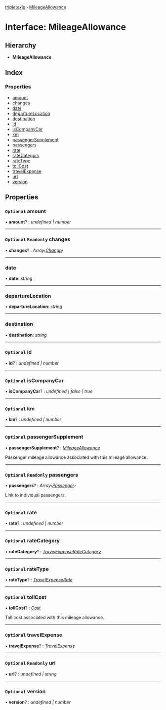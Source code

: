[tripletexjs](../README.md) › [MileageAllowance](mileageallowance.md)

# Interface: MileageAllowance

## Hierarchy

* **MileageAllowance**

## Index

### Properties

* [amount](mileageallowance.md#optional-amount)
* [changes](mileageallowance.md#optional-readonly-changes)
* [date](mileageallowance.md#date)
* [departureLocation](mileageallowance.md#departurelocation)
* [destination](mileageallowance.md#destination)
* [id](mileageallowance.md#optional-id)
* [isCompanyCar](mileageallowance.md#optional-iscompanycar)
* [km](mileageallowance.md#optional-km)
* [passengerSupplement](mileageallowance.md#optional-passengersupplement)
* [passengers](mileageallowance.md#optional-readonly-passengers)
* [rate](mileageallowance.md#optional-rate)
* [rateCategory](mileageallowance.md#optional-ratecategory)
* [rateType](mileageallowance.md#optional-ratetype)
* [tollCost](mileageallowance.md#optional-tollcost)
* [travelExpense](mileageallowance.md#optional-travelexpense)
* [url](mileageallowance.md#optional-readonly-url)
* [version](mileageallowance.md#optional-version)

## Properties

### `Optional` amount

• **amount**? : *undefined | number*

___

### `Optional` `Readonly` changes

• **changes**? : *Array‹[Change](../modules/change.md)›*

___

###  date

• **date**: *string*

___

###  departureLocation

• **departureLocation**: *string*

___

###  destination

• **destination**: *string*

___

### `Optional` id

• **id**? : *undefined | number*

___

### `Optional` isCompanyCar

• **isCompanyCar**? : *undefined | false | true*

___

### `Optional` km

• **km**? : *undefined | number*

___

### `Optional` passengerSupplement

• **passengerSupplement**? : *[MileageAllowance](mileageallowance.md)*

Passenger mileage allowance associated with this mileage allowance.

___

### `Optional` `Readonly` passengers

• **passengers**? : *Array‹[Passenger](passenger.md)›*

Link to individual passengers.

___

### `Optional` rate

• **rate**? : *undefined | number*

___

### `Optional` rateCategory

• **rateCategory**? : *[TravelExpenseRateCategory](../modules/travelexpenseratecategory.md)*

___

### `Optional` rateType

• **rateType**? : *[TravelExpenseRate](travelexpenserate.md)*

___

### `Optional` tollCost

• **tollCost**? : *[Cost](cost.md)*

Toll cost associated with this mileage allowance.

___

### `Optional` travelExpense

• **travelExpense**? : *[TravelExpense](../modules/travelexpense.md)*

___

### `Optional` `Readonly` url

• **url**? : *undefined | string*

___

### `Optional` version

• **version**? : *undefined | number*
